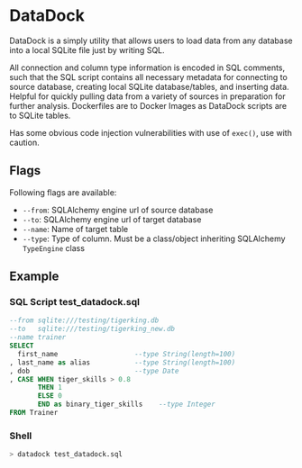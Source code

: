 DataDock
===========

DataDock is a simply utility that allows users to load data from any database into a local SQLite file just by writing SQL. 

All connection and column type information is encoded in SQL comments, such that the SQL script contains all necessary 
metadata for connecting to source database, creating local SQLite database/tables, and inserting data. Helpful for quickly pulling 
data from a variety of sources in preparation for further analysis. Dockerfiles are to Docker Images as DataDock scripts are to SQLite tables.

Has some obvious code injection vulnerabilities with use of `exec()`, use with caution.

Flags
--------

Following flags are available:
* `--from`: SQLAlchemy engine url of source database
* `--to`:   SQLAlchemy engine url of target database
* `--name`: Name of target table
* `--type`: Type of column. Must be a class/object inheriting SQLAlchemy `TypeEngine` class

Example
--------

### SQL Script test_datadock.sql
```sql
--from sqlite:///testing/tigerking.db
--to   sqlite:///testing/tigerking_new.db
--name trainer
SELECT
  first_name                   --type String(length=100)
, last_name as alias           --type String(length=100)
, dob                          --type Date
, CASE WHEN tiger_skills > 0.8
       THEN 1              
       ELSE 0
       END as binary_tiger_skills    --type Integer
FROM Trainer
```

### Shell
```bash
> datadock test_datadock.sql
```
